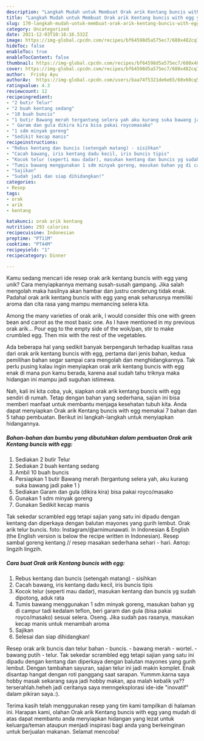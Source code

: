 ```yaml
---
description: "Langkah Mudah untuk Membuat Orak arik Kentang buncis with egg yang Bikin Ngiler"
title: "Langkah Mudah untuk Membuat Orak arik Kentang buncis with egg yang Bikin Ngiler"
slug: 170-langkah-mudah-untuk-membuat-orak-arik-kentang-buncis-with-egg-yang-bikin-ngiler
category: Uncategorized
date: 2021-12-03T10:16:16.532Z
image: https://img-global.cpcdn.com/recipes/bf64598d5a575ec7/680x482cq70/orak-arik-kentang-buncis-with-egg-foto-resep-utama.jpg
hideToc: false
enableToc: true
enableTocContent: false
thumbnail: https://img-global.cpcdn.com/recipes/bf64598d5a575ec7/680x482cq70/orak-arik-kentang-buncis-with-egg-foto-resep-utama.jpg
cover: https://img-global.cpcdn.com/recipes/bf64598d5a575ec7/680x482cq70/orak-arik-kentang-buncis-with-egg-foto-resep-utama.jpg
author:  Frisky Ayu
authorAv:  https://img-global.cpcdn.com/users/baa74f5321de6e65/60x60cq50/avatar.jpg
ratingvalue: 4.3
reviewcount: 12
recipeingredient:
- "2 butir Telur"
- "2 buah kentang sedang"
- "10 buah buncis"
- "1 butir Bawang merah tergantung selera yah aku kurang suka bawang jadi pake 1 "
- " Garam dan gula dikira kira bisa pakai roycomasako"
- "1 sdm minyak goreng"
- "Sedikit kecap manis"
recipeinstructions:
- "Rebus kentang dan buncis (setengah matang) - sisihkan"
- "Cacah bawang, iris kentang dadu kecil, iris buncis tipis"
- "Kocok telur (seperti mau dadar), masukan kentang dan buncis yg sudah dipotong, aduk rata"
- "Tumis bawang menggunakan 1 sdm minyak goreng, masukan bahan yg di campur tadi kedalam teflon, beri garam dan gula (bisa pakai royco/masako) sesuai selera. Oseng. Jika sudah pas rasanya, masukan kecap manis untuk menambah aroma"
- "Sajikan"
- "Sudah jadi dan siap dihidangkan!"
categories:
- Resep
tags:
- orak
- arik
- kentang

katakunci: orak arik kentang 
nutrition: 293 calories
recipecuisine: Indonesian
preptime: "PT11M"
cooktime: "PT44M"
recipeyield: "1"
recipecategory: Dinner

---
```



Kamu sedang mencari ide resep orak arik kentang buncis with egg yang unik? Cara menyiapkannya memang susah-susah gampang. Jika salah mengolah maka hasilnya akan hambar dan justru cenderung tidak enak. Padahal orak arik kentang buncis with egg yang enak seharusnya memiliki aroma dan cita rasa yang mampu memancing selera kita.


Among the many varieties of orak arik, I would consider this one with green bean and carrot as the most basic one. As I have mentioned in my previous orak arik… Pour egg to the empty side of the wok/pan, stir to make crumbled egg. Then mix with the rest of the vegetables.

Ada beberapa hal yang sedikit banyak berpengaruh terhadap kualitas rasa dari orak arik kentang buncis with egg, pertama dari jenis bahan, kedua pemilihan bahan segar sampai cara mengolah dan menghidangkannya. Tak perlu pusing kalau ingin menyiapkan orak arik kentang buncis with egg enak di mana pun kamu berada, karena asal sudah tahu triknya maka hidangan ini mampu jadi suguhan istimewa.


Nah, kali ini kita coba, yuk, siapkan orak arik kentang buncis with egg sendiri di rumah. Tetap dengan bahan yang sederhana, sajian ini bisa memberi manfaat untuk membantu menjaga kesehatan tubuh kita. Anda dapat menyiapkan Orak arik Kentang buncis with egg memakai 7 bahan dan 5 tahap pembuatan. Berikut ini langkah-langkah untuk menyiapkan hidangannya.

<!--inarticleads1-->

##### Bahan-bahan dan bumbu yang dibutuhkan dalam pembuatan Orak arik Kentang buncis with egg:

1. Sediakan 2 butir Telur
1. Sediakan 2 buah kentang sedang
1. Ambil 10 buah buncis
1. Persiapkan 1 butir Bawang merah (tergantung selera yah, aku kurang suka bawang jadi pake 1 )
1. Sediakan  Garam dan gula (dikira kira) bisa pakai royco/masako
1. Gunakan 1 sdm minyak goreng
1. Gunakan Sedikit kecap manis


Tak sekedar scrambled egg tetapi sajian yang satu ini dipadu dengan kentang dan diperkaya dengan balutan mayones yang gurih lembut. Orak arik telur buncis. foto: Instagram/@arnimunawati. In Indonesian &amp; English (the English version is below the recipe written in Indonesian). Resep sambal goreng kentang // resep masakan sederhana sehari - hari. Автор: lingzih lingzih. 

<!--inarticleads2-->

##### Cara buat Orak arik Kentang buncis with egg:

1. Rebus kentang dan buncis (setengah matang) - sisihkan
1. Cacah bawang, iris kentang dadu kecil, iris buncis tipis
1. Kocok telur (seperti mau dadar), masukan kentang dan buncis yg sudah dipotong, aduk rata
1. Tumis bawang menggunakan 1 sdm minyak goreng, masukan bahan yg di campur tadi kedalam teflon, beri garam dan gula (bisa pakai royco/masako) sesuai selera. Oseng. Jika sudah pas rasanya, masukan kecap manis untuk menambah aroma
1. Sajikan
1. Selesai dan siap dihidangkan!

Resep orak arik buncis dan telur bahan - buncis. - bawang merah - wortel. - bawang putih - telur. Tak sekedar scrambled egg tetapi sajian yang satu ini dipadu dengan kentang dan diperkaya dengan balutan mayones yang gurih lembut. Dengan tambahan sayuran, sajian telur ini jadi makin komplet. Enak disantap hangat dengan roti panggang saat sarapan. Yummm.karna saya hobby masak sekarang saya jadi hobby makan, apa malah kebalik ya?? terserahlah.heheh jadi ceritanya saya menngeksplorasi ide-ide &#34;inovatif&#34; dalam pikiran saya.:). 

Terima kasih telah menggunakan resep yang tim kami tampilkan di halaman ini. Harapan kami, olahan Orak arik Kentang buncis with egg yang mudah di atas dapat membantu anda menyiapkan hidangan yang lezat untuk keluarga/teman ataupun menjadi inspirasi bagi anda yang berkeinginan untuk berjualan makanan. Selamat mencoba!
